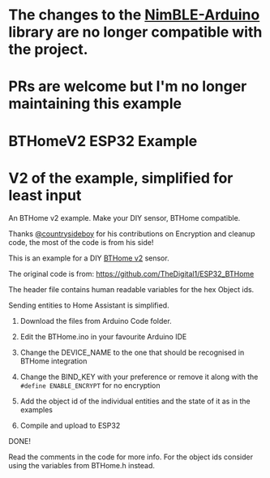 # The changes to the [NimBLE-Arduino](https://github.com/h2zero/NimBLE-Arduino/commit/edc66e8b6c992d4992602c091bcee26261aa77d3) library are no longer compatible with the project.
# PRs are welcome but I'm no longer maintaining this example

# BTHomeV2 ESP32 Example
# V2 of the example, simplified for least input
An BTHome v2 example.
Make your DIY sensor, BTHome compatible.

Thanks [@countrysideboy](https://github.com/countrysideboy) for his contributions on Encryption and cleanup code, the most of the code is from his side!

This is an example for a DIY [BTHome v2](https://bthome.io/) sensor.

The original code is from: https://github.com/TheDigital1/ESP32_BTHome

The header file contains human readable variables for the hex Object ids.

Sending entities to Home Assistant is simplified.

1) Download the files from Arduino Code folder.

2) Edit the BTHome.ino in your favourite Arduino IDE 

3) Change the DEVICE_NAME to the one that should be recognised in BTHome integration

4) Change the BIND_KEY with your preference or remove it along with the `#define ENABLE_ENCRYPT` for no encryption

5) Add the object id of the individual entities and the state of it as in the examples

6) Compile and upload to ESP32

DONE!

Read the comments in the code for more info. 
For the object ids consider using the variables from BTHome.h instead.
